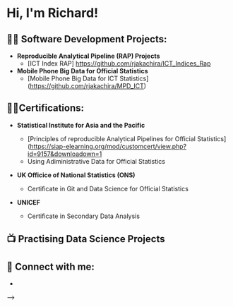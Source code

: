 <h1>Hi, I'm Richard! <br/>


<h2>👨‍💻 Software Development Projects:</h2>

- <b>Reproducible Analytical Pipeline (RAP) Projects</b>
  - [ICT Index RAP] https://github.com/rjakachira/ICT_Indices_Rap
- <b> Mobile Phone Big Data for Official Statistics </b>
  - [Mobile Phone Big Data for ICT Statistics] (https://github.com/rjakachira/MPD_ICT)

<h2>👨‍💻Certifications:</h2>

- <b> Statistical Institute for Asia and the Pacific</b>

   - [Principles of reproducible Analytical Pipelines for Official Statistics](https://siap-elearning.org/mod/customcert/view.php?id=9157&downloadown=1
   - Using Adiministrative Data for Official Statistics
 
- <b> UK Officice of National Statistics (ONS)</b>
   - Certificate in Git and Data Science for Official Statistics

- <b> UNICEF </b>
   - Certificate in Secondary Data Analysis

<h2>📺 Practising Data Science Projects</h2>



<h2> 🤳 Connect with me:</h2>

  - [linkedin]: [https://linkedin.com/in/joshmadakor](https://www.linkedin.com/in/richard-jakachira-64b21180/)

-->

